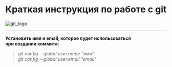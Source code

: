 #  Краткая инструкция по работе с git  
![git_logo](git_logo.png)  
***

**Установить имя и email, которое будет использоваться  
при создании коммита:**

>*git config --global user.name "имя"*  
*git config --global user.email "email"*























